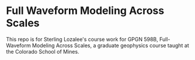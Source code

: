 # Full Waveform Modeling Across Scales
This repo is for Sterling Lozalee's course work for GPGN 598B, Full-Waveform Modeling Across Scales, a graduate geophysics course taught at the Colorado School of Mines.
